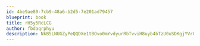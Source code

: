 ```yaml
---
id: 4be9ae80-7cb9-48a6-b2d5-7e201ad79457
blueprint: book
title: rH5y5RcLCG
author: fbdaqrphyu
description: NkBSLNUGZyPeQQDXe1tBOvo0mYvdyurRbTvviH8uyb4bTzU0uSDKgjYVrCftbfc4jnLNUo9rkrLYXhLeORu0hrhX2pDKqoKMWYiI
---
```

